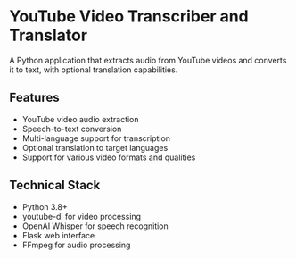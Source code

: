 # YouTube Video Transcriber and Translator

A Python application that extracts audio from YouTube videos and converts it to text, with optional translation capabilities.

## Features

- YouTube video audio extraction
- Speech-to-text conversion
- Multi-language support for transcription
- Optional translation to target languages
- Support for various video formats and qualities

## Technical Stack

- Python 3.8+
- youtube-dl for video processing
- OpenAI Whisper for speech recognition
- Flask web interface
- FFmpeg for audio processing


